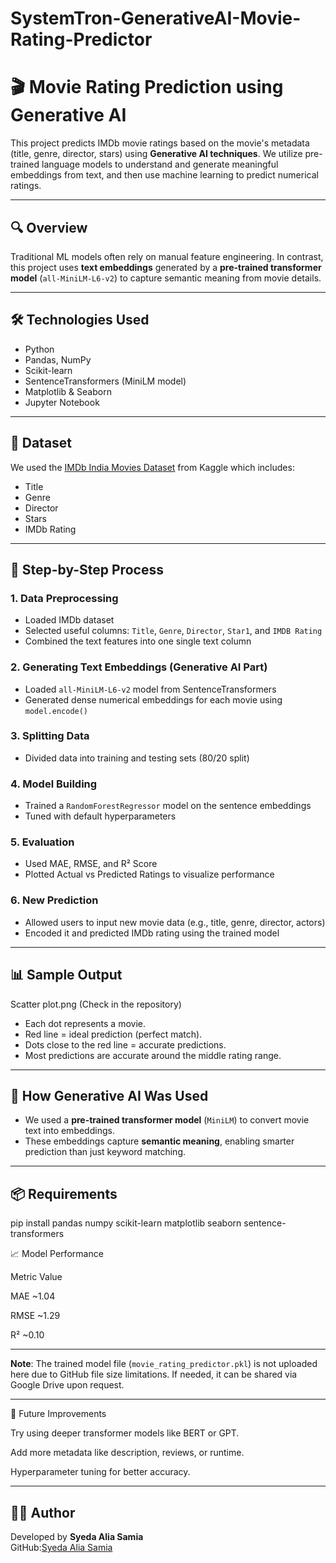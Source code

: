 # SystemTron-GenerativeAI-Movie-Rating-Predictor

# 🎬 Movie Rating Prediction using Generative AI

This project predicts IMDb movie ratings based on the movie's metadata (title, genre, director, stars) using **Generative AI techniques**. We utilize pre-trained language models to understand and generate meaningful embeddings from text, and then use machine learning to predict numerical ratings.

---

## 🔍 Overview

Traditional ML models often rely on manual feature engineering. In contrast, this project uses **text embeddings** generated by a **pre-trained transformer model** (`all-MiniLM-L6-v2`) to capture semantic meaning from movie details.

---

## 🛠️ Technologies Used

- Python
- Pandas, NumPy
- Scikit-learn
- SentenceTransformers (MiniLM model)
- Matplotlib & Seaborn
- Jupyter Notebook

---

## 📁 Dataset

We used the [IMDb India Movies Dataset](https://www.kaggle.com/datasets/sagnik1511/imdb-indian-movies-2023) from Kaggle which includes:
- Title
- Genre
- Director
- Stars
- IMDb Rating

---

## 📌 Step-by-Step Process

### 1. Data Preprocessing
- Loaded IMDb dataset
- Selected useful columns: `Title`, `Genre`, `Director`, `Star1`, and `IMDB Rating`
- Combined the text features into one single text column

### 2. Generating Text Embeddings (Generative AI Part)
- Loaded `all-MiniLM-L6-v2` model from SentenceTransformers
- Generated dense numerical embeddings for each movie using `model.encode()`

### 3. Splitting Data
- Divided data into training and testing sets (80/20 split)

### 4. Model Building
- Trained a `RandomForestRegressor` model on the sentence embeddings
- Tuned with default hyperparameters

### 5. Evaluation
- Used MAE, RMSE, and R² Score
- Plotted Actual vs Predicted Ratings to visualize performance

### 6. New Prediction
- Allowed users to input new movie data (e.g., title, genre, director, actors)
- Encoded it and predicted IMDb rating using the trained model

---

## 📊 Sample Output

Scatter plot.png (Check in the repository)

- Each dot represents a movie.
- Red line = ideal prediction (perfect match).
- Dots close to the red line = accurate predictions.
- Most predictions are accurate around the middle rating range.

---

## 🤖 How Generative AI Was Used

- We used a **pre-trained transformer model** (`MiniLM`) to convert movie text into embeddings.
- These embeddings capture **semantic meaning**, enabling smarter prediction than just keyword matching.

---

## 📦 Requirements


pip install pandas numpy scikit-learn matplotlib seaborn sentence-transformers

📈 Model Performance


Metric	Value

MAE	~1.04

RMSE	~1.29

R²	~0.10


---

 **Note**: The trained model file (`movie_rating_predictor.pkl`) is not uploaded here due to GitHub file size limitations.
 If needed, it can be shared via Google Drive upon request.

---

🧠 Future Improvements

Try using deeper transformer models like BERT or GPT.

Add more metadata like description, reviews, or runtime.

Hyperparameter tuning for better accuracy.

---

## 👨‍💻 Author

Developed by
**Syeda Alia Samia**  
GitHub:[Syeda Alia Samia](https://github.com/your-github-username)


